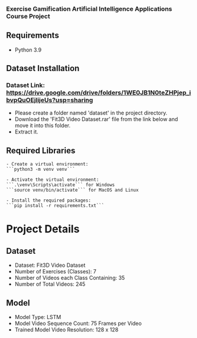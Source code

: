 
### Exercise Gamification Artificial Intelligence Applications Course Project

## Requirements
  - Python 3.9




## Dataset Installation
  ### Dataset Link: https://drive.google.com/drive/folders/1WE0JB1N0teZHPjep_ibvpQuOEjlijeUs?usp=sharing
  - Please create a folder named 'dataset' in the project directory.
  - Download the 'Fit3D Video Dataset.rar' file from the link below and move it into this folder.
  - Extract it.


## Required Libraries
    - Create a virtual environment:
	```python3 -m venv venv```

	- Activate the virtual environment:
	```.\venv\Scripts\activate``` for Windows
	```source venv/bin/activate``` for MacOS and Linux

	- Install the required packages:
	```pip install -r requirements.txt```




# Project Details
## Dataset
  - Dataset: Fit3D Video Dataset
  - Number of Exercises (Classes): 7
  - Number of Videos each Class Containing: 35
  - Number of Total Videos: 245

## Model
  - Model Type: LSTM
  - Model Video Sequence Count: 75 Frames per Video
  - Trained Model Video Resolution: 128 x 128
